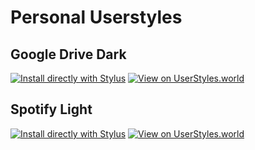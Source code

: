 # Personal Userstyles

## Google Drive Dark

[![Install directly with Stylus](https://img.shields.io/badge/Install%20directly%20with-Stylus-00adad.svg)](https://raw.githubusercontent.com/Gravitonic/userstyles/main/drivedark.user.styl) [![View on UserStyles.world](https://img.shields.io/badge/View%20on-UserStyles.world-blue.svg)](https://userstyles.world/style/216/google-drive-dark)

## Spotify Light

[![Install directly with Stylus](https://img.shields.io/badge/Install%20directly%20with-Stylus-00adad.svg)](https://raw.githubusercontent.com/Gravitonic/userstyles/main/spotifylight.user.styl) [![View on UserStyles.world](https://img.shields.io/badge/View%20on-UserStyles.world-blue.svg)](https://userstyles.world/style/137/spotify-light)

